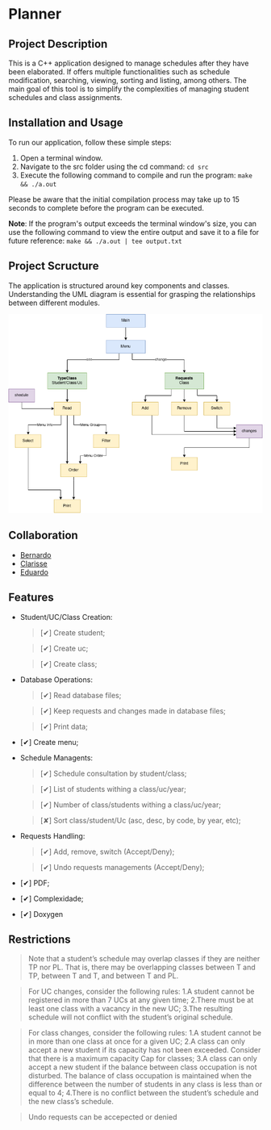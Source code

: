 # Planner

## Project Description

This is a C++ application designed to manage schedules after they have been elaborated. If offers multiple functionalities such as schedule modification, searching, viewing, sorting and listing, among others. The main goal of this tool is to simplify the complexities of managing student schedules and class assignments.

## Installation and Usage

To run our application, follow these simple steps:

1. Open a terminal window.
2. Navigate to the src folder using the cd command:
`cd src`
3. Execute the following command to compile and run the program:
`make && ./a.out`

Please be aware that the initial compilation process may take up to 15 seconds to complete before the program can be executed.

**Note**: If the program's output exceeds the terminal window's size, you can use the following command to view the entire output and save it to a file for future reference:
`make && ./a.out | tee output.txt`


## Project Scructure

The application is structured around key components and classes. Understanding the UML diagram is essential for grasping the relationships between different modules.

![uml](docs/uml.drawio.png)

## Collaboration

- [Bernardo](https://github.com/brito-bernardo)
- [Clarisse](https://github.com/MitsukiS16)
- [Eduardo](https://github.com/duardoliveiras)

## Features

- Student/UC/Class Creation:

  > [✔] Create student;

  > [✔] Create uc;

  > [✔] Create class;

- Database Operations:

  > [✔] Read database files;

  > [✔] Keep requests and changes made in database files;

  > [✔] Print data;

- [✔] Create menu;

- Schedule Managents:

  > [✔] Schedule consultation by student/class;

  > [✔] List of students withing a class/uc/year;

  > [✔] Number of class/students withing a class/uc/year;

  > [✘] Sort class/student/Uc (asc, desc, by code, by year, etc);

- Requests Handling:

  > [✔] Add, remove, switch (Accept/Deny);

  > [✔] Undo requests managements (Accept/Deny);

- [✔] PDF;

- [✔] Complexidade;

- [✔] Doxygen


## Restrictions

> Note that a student’s schedule may overlap classes if they are neither TP nor PL. That is, there may be overlapping classes between T and TP, between T and T, and between T and PL.

> For UC changes, consider the following rules:
> 1.A student cannot be registered in more than 7 UCs at any given time;
> 2.There must be at least one class with a vacancy in the new UC;
> 3.The resulting schedule will not conflict with the student’s original schedule.

> For class changes, consider the following rules:
> 1.A student cannot be in more than one class at once for a given UC;
> 2.A class can only accept a new student if its capacity has not been exceeded. Consider that there is a maximum capacity Cap for classes;
> 3.A class can only accept a new student if the balance between class occupation is not disturbed. The balance of class occupation is maintained when the difference between the number of students in any class is less than or equal to 4;
> 4.There is no conflict between the student’s schedule and the new class’s schedule.

> Undo requests can be accepected or denied



